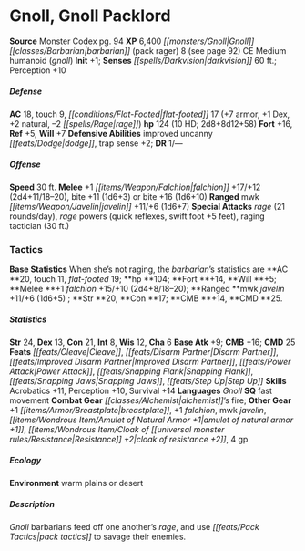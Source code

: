 ﻿---
cssclass: [monsters]
title1: Gnoll, Gnoll Packlord
title2: Gnoll Packlord
CR: 9
sources:
- name: Monster Codex
  page: 94
  link: http://paizo.com/products/btpy9926?Pathfinder-Roleplaying-Game-Monster-Codex
XP: 6400
race: Gnoll
classes:
- barbarian (pack rager) 8 (see page 92)
alignment: CE
size: Medium
type: humanoid
subtypes:
- gnoll
initiative:
  bonus: 1
senses:
  darkvision: 60
AC:
  AC: 18
  touch: 9
  flat_footed: 17
  components:
    armor: 7
    dex: 1
    natural: 2
    rage: -2
HP:
  HP: 124
  long: 2d8+8d12+58
  HD: 10
saves:
  fort: 16
  ref: 5
  will: 7
defensive_abilities:
- improved uncanny dodge
- trap sense +2
DR:
- amount: 1
  weakness: '-'
speeds:
  base: 30
attacks:
  melee:
  - - text: +1 falchion +17/+12 (2d4+11/18-20)
      entries:
      - - damage: 2d4+11
          crit_range: 18-20
      attack: +1 falchion
      bonus:
      - 17
      - 12
    - text: bite +11 (1d6+3)
      entries:
      - - damage: 1d6+3
      attack: bite
      bonus:
      - 11
  - - text: bite +16 (1d6+10)
      entries:
      - - damage: 1d6+10
      attack: bite
      bonus:
      - 16
  ranged:
  - - text: mwk javelin +11/+6 (1d6+7)
      entries:
      - - damage: 1d6+7
      attack: mwk javelin
      bonus:
      - 11
      - 6
  special:
  - rage (21 rounds/day)
  - rage powers (quick reflexes, swift foot +5 feet)
  - raging tactician (30 ft.)
tactics:
  Base Statistics: When she's not raging, the barbarian's statistics are AC 20, touch
    11, flat-footed 19; hp 104; Fort +14, Will +5; Melee +1 falchion +15/+10 (2d4+8/18-20);
    Ranged mwk javelin +11/+6 (1d6+5) ; Str 20, Con 17; CMB +14, CMD 25.
ability_scores:
  STR: 24
  DEX: 13
  CON: 21
  INT: 8
  WIS: 12
  CHA: 6
BAB: 9
CMB: 16
CMD: 25
feats:
- name: Cleave
- name: Disarm Partner
- name: Improved Disarm Partner
- name: Power Attack
- name: Snapping Flank
- name: Snapping Jaws
- name: Step Up
skills:
  Acrobatics: 11
  Perception: 10
  Survival: 14
languages:
- Gnoll
special_qualities:
- fast movement
gear:
  combat:
  - alchemist's fire
  other:
  - +1 breastplate
  - +1 falchion
  - mwk javelin
  - amulet of natural armor +1
  - cloak of resistance +2
  - 4 gp
ecology:
  environment: warm plains or desert
desc_long: Gnoll barbarians feed off one another's rage, and use pack tactics to savage
  their enemies.

---

# Gnoll, Gnoll Packlord

**Source** Monster Codex pg. 94
**XP** 6,400
_[[monsters/Gnoll|Gnoll]]_ _[[classes/Barbarian|barbarian]]_ (pack rager) 8 (see page 92)
CE Medium humanoid (_gnoll_)
**Init** +1; **Senses** _[[spells/Darkvision|darkvision]]_ 60 ft.; Perception +10

##### Defense

**AC** 18, touch 9, _[[conditions/Flat-Footed|flat-footed]]_ 17 (+7 armor, +1 Dex, +2 natural, –2 _[[spells/Rage|rage]]_)
**hp** 124 (10 HD; 2d8+8d12+58)
**Fort** +16, **Ref** +5, **Will** +7
**Defensive Abilities** improved uncanny _[[feats/Dodge|dodge]]_, trap sense +2; **DR** 1/—

##### Offense
**Speed** 30 ft.
**Melee** +1 _[[items/Weapon/Falchion|falchion]]_ +17/+12 (2d4+11/18–20), bite +11 (1d6+3) or bite +16 (1d6+10)
**Ranged** mwk _[[items/Weapon/Javelin|javelin]]_ +11/+6 (1d6+7)
**Special Attacks** _rage_ (21 rounds/day), _rage_ powers (quick reflexes, swift foot +5 feet), raging tactician (30 ft.)

### Tactics

**Base Statistics** When she’s not raging, the _barbarian_’s statistics are **AC **20, touch 11, _flat-footed_ 19; **hp **104; **Fort **+14, **Will **+5; **Melee **+1 _falchion_ +15/+10 (2d4+8/18–20); **Ranged **mwk _javelin_ +11/+6 (1d6+5) ; **Str **20, **Con **17; **CMB **+14, **CMD **25.

##### Statistics
**Str** 24, **Dex** 13, **Con** 21, **Int** 8, **Wis** 12, **Cha** 6
**Base Atk** +9; **CMB** +16; **CMD** 25
**Feats** _[[feats/Cleave|Cleave]]_, _[[feats/Disarm Partner|Disarm Partner]]_, _[[feats/Improved Disarm Partner|Improved Disarm Partner]]_, _[[feats/Power Attack|Power Attack]]_, _[[feats/Snapping Flank|Snapping Flank]]_, _[[feats/Snapping Jaws|Snapping Jaws]]_, _[[feats/Step Up|Step Up]]_
**Skills** Acrobatics +11, Perception +10, Survival +14
**Languages** _Gnoll_
**SQ** fast movement
**Combat Gear** _[[classes/Alchemist|alchemist]]_’s fire; **Other Gear** +1 _[[items/Armor/Breastplate|breastplate]]_, +1 _falchion_, mwk _javelin_, _[[items/Wondrous Item/Amulet of Natural Armor +1|amulet of natural armor +1]]_, _[[items/Wondrous Item/Cloak of _[[universal monster rules/Resistance|Resistance]]_ +2|cloak of _resistance_ +2]]_, 4 gp

##### Ecology

**Environment** warm plains or desert

##### Description

_Gnoll_ barbarians feed off one another’s _rage_, and use _[[feats/Pack Tactics|pack tactics]]_ to savage their enemies.